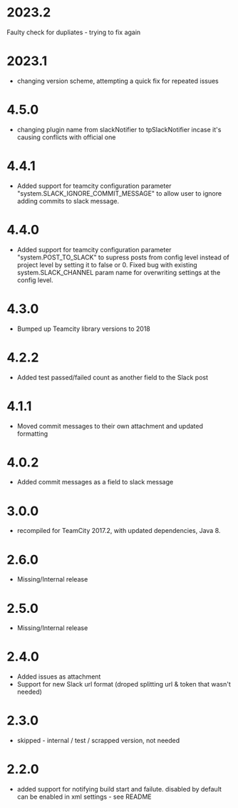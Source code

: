 # 2023.2
Faulty check for dupliates - trying to fix again

# 2023.1
* changing version scheme, attempting a quick fix for repeated issues

# 4.5.0
* changing plugin name from slackNotifier to tpSlackNotifier incase it's causing conflicts with official one

# 4.4.1
* Added support for teamcity configuration parameter "system.SLACK_IGNORE_COMMIT_MESSAGE" to allow user to ignore adding commits to slack message.

# 4.4.0
* Added support for teamcity configuration parameter "system.POST_TO_SLACK" to supress posts from config level instead of project level by setting it to false or 0. Fixed bug with existing system.SLACK_CHANNEL param name for overwriting settings at the config level.

# 4.3.0
* Bumped up Teamcity library versions to 2018

# 4.2.2
* Added test passed/failed count as another field to the Slack post

# 4.1.1
* Moved commit messages to their own attachment and updated formatting

# 4.0.2
* Added commit messages as a field to slack message

# 3.0.0
* recompiled for TeamCity 2017.2, with updated dependencies, Java 8.

# 2.6.0
* Missing/Internal release

# 2.5.0
* Missing/Internal release

# 2.4.0

* Added issues as attachment
* Support for new Slack url format (droped splitting url & token that wasn't needed)

# 2.3.0

* skipped - internal / test / scrapped version, not needed

# 2.2.0

* added support for notifying build start and failute. disabled by default can be enabled in xml settings - see README
